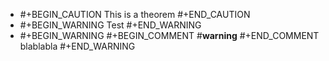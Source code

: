 - #+BEGIN_CAUTION
  This is a theorem 
  #+END_CAUTION
- #+BEGIN_WARNING
  Test
  #+END_WARNING
- #+BEGIN_WARNING
  #+BEGIN_COMMENT
  #**warning**
  #+END_COMMENT
  blablabla
  #+END_WARNING